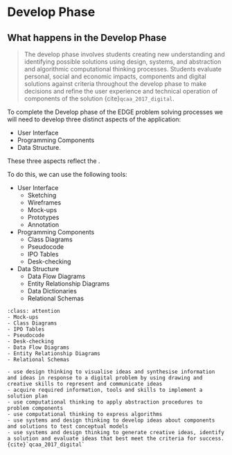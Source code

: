 # Develop Phase

## What happens in the Develop Phase

> The develop phase involves students creating new understanding and identifying possible solutions using design, systems, and abstraction and algorithmic computational thinking processes. Students evaluate personal, social and economic impacts, components and digital solutions against criteria throughout the develop phase to make decisions and refine the user experience and technical operation of components of the solution {cite}`qcaa_2017_digital`.

To complete the Develop phase of the EDGE problem solving processes we will need to develop three distinct aspects of the application:

- User Interface
- Programming Components
- Data Structure.

These three aspects reflect the **[](mvc)**.

To do this, we can use the following tools:

- User Interface
  - Sketching
  - Wireframes
  - Mock-ups
  - Prototypes
  - Annotation
- Programming Components
  - Class Diagrams
  - Pseudocode
  - IPO Tables
  - Desk-checking
- Data Structure
  - Data Flow Diagrams
  - Entity Relationship Diagrams
  - Data Dictionaries
  - Relational Schemas

```{admonition} Tools used to complete the Develop phase:
:class: attention
- Mock-ups
- Class Diagrams
- IPO Tables
- Pseudocode
- Desk-checking
- Data Flow Diagrams
- Entity Relationship Diagrams
- Relational Schemas
```

```{admonition} To develop ideas, students:
- use design thinking to visualise ideas and synthesise information and ideas in response to a digital problem by using drawing and creative skills to represent and communicate ideas
- acquire required information, tools and skills to implement a solution plan
- use computational thinking to apply abstraction procedures to problem components
- use computational thinking to express algorithms
- use systems and design thinking to develop ideas about components and solutions to test conceptual models
- use systems and design thinking to generate creative ideas, identify a solution and evaluate ideas that best meet the criteria for success. {cite}`qcaa_2017_digital`
```